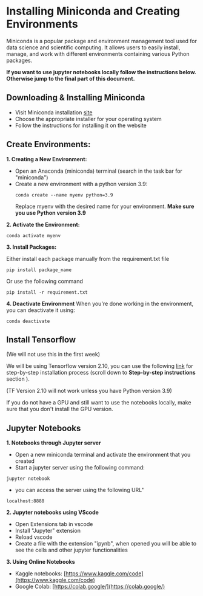 # Installing Miniconda and Creating Environments

Miniconda is a popular package and environment management tool used for data science and scientific computing. It allows users to easily install, manage, and work with different environments containing various Python packages.

**If you want to use jupyter notebooks locally follow the instructions below. Otherwise jump to the final part of this document.**

## Downloading & Installing Miniconda
   - Visit Miniconda installation [site](https://docs.anaconda.com/free/miniconda/miniconda-install/)
   - Choose the appropriate installer for your operating system
   - Follow the instructions for installing it on the website

## Create Environments:
**1. Creating a New Environment:**
- Open an Anaconda (miniconda) terminal (search in the task bar for "miniconda")
- Create a new environment with a python version 3.9:
    ```
    conda create --name myenv python=3.9
    ```
    Replace myenv with the desired name for your environment. **Make sure you use Python version 3.9**

**2. Activate the Environment:**

```
conda activate myenv
```

**3. Install Packages:**

Either install each package manually from the requirement.txt file

```
pip install package_name
```

Or use the following command

```
pip install -r requirement.txt
```

**4. Deactivate Environment**
When you're done working in the environment, you can deactivate it using:
```
conda deactivate
```

## Install Tensorflow

(We will not use this in the first week)

We will be using Tensorflow version 2.10, you can use the following [link](https://www.tensorflow.org/install/pip) for step-by-step installation process (scroll down to **Step-by-step instructions** section ).

(TF Version 2.10 will not work unless you have Python version 3.9)

If you do not have a GPU and still want to use the notebooks locally, make sure that you don't install the GPU version.

## Jupyter Notebooks
**1. Notebooks through Jupyter server**

- Open a new miniconda terminal and activate the environment that you created
- Start a jupyter server using the following command:
  
```
jupyter notebook
```

- you can access the server using the following URL"
  
```
localhost:8888
```

**2. Jupyter notebooks using VScode**
- Open Extensions tab in vscode
- Install "Jupyter" extension
- Reload vscode
- Create a file with the extension "ipynb", when opened you will be able to see the cells and other jupyter functionalities

**3. Using Online Notebooks**
- Kaggle notebooks: [https://www.kaggle.com/code](https://www.kaggle.com/code)
- Google Colab: [https://colab.google/](https://colab.google/)